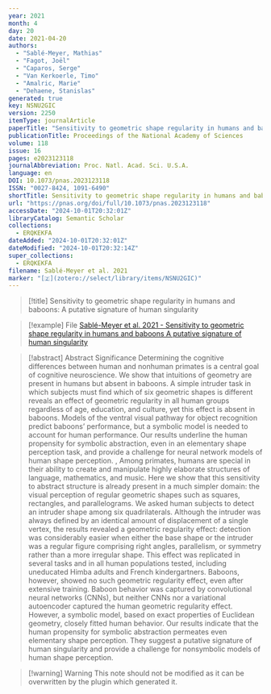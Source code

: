 ```yaml
---
year: 2021
month: 4
day: 20
date: 2021-04-20
authors:
  - "Sablé-Meyer, Mathias"
  - "Fagot, Joël"
  - "Caparos, Serge"
  - "Van Kerkoerle, Timo"
  - "Amalric, Marie"
  - "Dehaene, Stanislas"
generated: true
key: NSNU2GIC
version: 2250
itemType: journalArticle
paperTitle: "Sensitivity to geometric shape regularity in humans and baboons: A putative signature of human singularity"
publicationTitle: Proceedings of the National Academy of Sciences
volume: 118
issue: 16
pages: e2023123118
journalAbbreviation: Proc. Natl. Acad. Sci. U.S.A.
language: en
DOI: 10.1073/pnas.2023123118
ISSN: "0027-8424, 1091-6490"
shortTitle: Sensitivity to geometric shape regularity in humans and baboons
url: "https://pnas.org/doi/full/10.1073/pnas.2023123118"
accessDate: "2024-10-01T20:32:01Z"
libraryCatalog: Semantic Scholar
collections:
  - ERQKEKFA
dateAdded: "2024-10-01T20:32:01Z"
dateModified: "2024-10-01T20:32:14Z"
super_collections:
  - ERQKEKFA
filename: Sablé-Meyer et al. 2021
marker: "[🇿](zotero://select/library/items/NSNU2GIC)"
---
```


> [!title] Sensitivity to geometric shape regularity in humans and baboons: A putative signature of human singularity

> [!example] File
> [Sablé-Meyer et al. 2021 - Sensitivity to geometric shape regularity in humans and baboons A putative signature of human singularity](/Papers/PDFs/Sablé-Meyer%20et%20al.%202021%20-%20Sensitivity%20to%20geometric%20shape%20regularity%20in%20humans%20and%20baboons%20A%20putative%20signature%20of%20human%20singularity.pdf)

> [!abstract] Abstract
> Significance
>             Determining the cognitive differences between human and nonhuman primates is a central goal of cognitive neuroscience. We show that intuitions of geometry are present in humans but absent in baboons. A simple intruder task in which subjects must find which of six geometric shapes is different reveals an effect of geometric regularity in all human groups regardless of age, education, and culture, yet this effect is absent in baboons. Models of the ventral visual pathway for object recognition predict baboons’ performance, but a symbolic model is needed to account for human performance. Our results underline the human propensity for symbolic abstraction, even in an elementary shape perception task, and provide a challenge for neural network models of human shape perception.
>           , 
>             Among primates, humans are special in their ability to create and manipulate highly elaborate structures of language, mathematics, and music. Here we show that this sensitivity to abstract structure is already present in a much simpler domain: the visual perception of regular geometric shapes such as squares, rectangles, and parallelograms. We asked human subjects to detect an intruder shape among six quadrilaterals. Although the intruder was always defined by an identical amount of displacement of a single vertex, the results revealed a geometric regularity effect: detection was considerably easier when either the base shape or the intruder was a regular figure comprising right angles, parallelism, or symmetry rather than a more irregular shape. This effect was replicated in several tasks and in all human populations tested, including uneducated Himba adults and French kindergartners. Baboons, however, showed no such geometric regularity effect, even after extensive training. Baboon behavior was captured by convolutional neural networks (CNNs), but neither CNNs nor a variational autoencoder captured the human geometric regularity effect. However, a symbolic model, based on exact properties of Euclidean geometry, closely fitted human behavior. Our results indicate that the human propensity for symbolic abstraction permeates even elementary shape perception. They suggest a putative signature of human singularity and provide a challenge for nonsymbolic models of human shape perception.

>[!warning] Warning
> This note should not be modified as it can be overwritten by the plugin which generated it.

